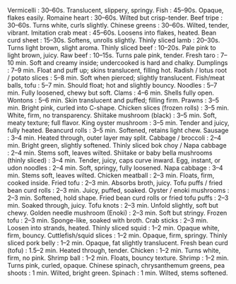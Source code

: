 <h7>Vermicelli</h7> : 30–60s. Translucent, slippery, springy.
<h7>Fish</h7> : 45–90s. Opaque, flakes easily.
<h7>Romaine heart</h7> : 30–60s. Wilted but crisp-tender.
<h7>Beef tripe</h7> : 30–60s. Turns white, curls slightly.
<h7>Chinese greens</h7> : 30–60s. Wilted, tender, vibrant.
<h7>Imitation crab meat</h7> : 45–60s. Loosens into flakes, heated.
<h7>Bean curd sheet</h7> : 15–30s. Softens, unrolls slightly.
<h7>Thinly sliced lamb</h7> : 20–30s. Turns light brown, slight aroma.
<h7>Thinly sliced beef</h7> : 10–20s. Pale pink to light brown, juicy.
<h7>Raw beef</h7> : 10–15s. Turns pale pink, tender.
<h7>Fresh taro</h7> : 7–10 min. Soft and creamy inside; undercooked is hard and chalky.
<h7>Dumplings</h7> : 7–9 min. Float and puff up; skins translucent, filling hot.
<h7>Radish / lotus root / potato slices</h7> : 5–8 min. Soft when pierced; slightly translucent.
<h7>Fish/meat balls, tofu</h7> : 5–7 min. Should float; hot and slightly bouncy.
<h7>Noodles</h7> : 5–7 min. Fully loosened, chewy but soft.
<h7>Clams</h7> : 4–6 min. Shells fully open.
<h7>Wontons</h7> : 5–6 min. Skin translucent and puffed; filling firm.
<h7>Prawns</h7> : 3–5 min. Bright pink, curled into C-shape.
<h7>Chicken slices (frozen rolls)</h7> : 3–5 min. White, firm, no transparency.
<h7>Shiitake mushroom (black)</h7> : 3–5 min. Soft, meaty texture; full flavor.
<h7>King oyster mushroom</h7> : 3–5 min. Tender and juicy, fully heated.
<h7>Beancurd rolls</h7> : 3–5 min. Softened, retains light chew.
<h7>Sausage</h7> : 3–4 min. Heated through, outer layer may split.
<h7>Cabbage / broccoli</h7> : 2–4 min. Bright green, slightly softened.
<h7>Thinly sliced bok choy / Napa cabbage</h7> : 2–4 min. Stems soft, leaves wilted.
<h7>Shiitake or baby bella mushrooms (thinly sliced)</h7> : 3–4 min. Tender, juicy, caps curve inward.
<h7>Egg, instant, or udon noodles</h7> : 2–4 min. Soft, springy, fully loosened.
<h7>Napa cabbage</h7> : 3–4 min. Stems soft, leaves wilted.
<h7>Chicken meatball</h7> : 2–3 min. Floats, firm, cooked inside.
<h7>Fried tofu</h7> : 2–3 min. Absorbs broth, juicy.
<h7>Tofu puffs / fried bean curd rolls</h7> : 2–3 min. Juicy, puffed, soaked.
<h7>Oyster / enoki mushrooms</h7> : 2–3 min. Softened, hold shape.
<h7>Fried bean curd rolls or fried tofu puffs</h7> : 2–3 min. Soaked through, juicy.
<h7>Tofu knots</h7> : 2–3 min. Unfold slightly, soft but chewy.
<h7>Golden needle mushroom (Enoki)</h7> : 2–3 min. Soft but stringy.
<h7>Frozen tofu</h7> : 2–3 min. Sponge-like, soaked with broth.
<h7>Crab sticks</h7> : 2–3 min. Loosen into strands, heated.
<h7>Thinly sliced squid</h7> : 1–2 min. Opaque white, firm, bouncy.
<h7>Cuttlefish/squid slices</h7> : 1–2 min. Opaque, firm, springy.
<h7>Thinly sliced pork belly</h7> : 1–2 min. Opaque, fat slightly translucent.
<h7>Fresh bean curd (tofu)</h7> : 1.5–2 min. Heated through, tender.
<h7>Chicken</h7> : 1–2 min. Turns white, firm, no pink.
<h7>Shrimp ball</h7> : 1–2 min. Floats, bouncy texture.
<h7>Shrimp</h7> : 1–2 min. Turns pink, curled, opaque.
<h7>Chinese spinach, chrysanthemum greens, pea shoots</h7> : 1 min. Wilted, bright green.
<h7>Spinach</h7> : 1 min. Wilted, stems softened.
